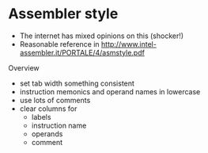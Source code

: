 # Assembler style

* The internet has mixed opinions on this (shocker!)
* Reasonable reference in <http://www.intel-assembler.it/PORTALE/4/asmstyle.pdf>

Overview

* set tab width something consistent
* instruction memonics and operand names in lowercase
* use lots of comments
* clear columns for
    * labels
    * instruction name
    * operands
    * comment
